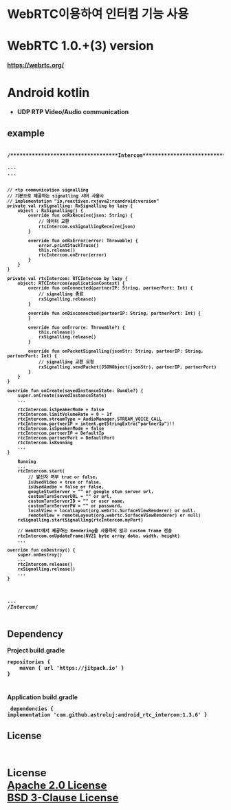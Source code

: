 # WebRTC이용하여 인터컴 기능 사용

# WebRTC 1.0.+(3) version <b>
  https://webrtc.org/
# Android kotlin<br>
- UDP RTP Video/Audio communication


<p><p>
<h2> example<br></h2>
<pre><code>
/***********************************Intercom***********************************/<br>
...
...

    // rtp communication signalling 
    // 기본으로 제공하는 signalling 서버 사용시
    // implementation "io.reactivex.rxjava2:rxandroid:version"
    private val rxSignalling: RxSignalling by lazy {
        object : RxSignalling() {
            override fun onRxReceive(json: String) {
                // 데이터 교환
                rtcIntercom.onSignallingReceive(json)
            }
            
            override fun onRxError(error: Throwable) {
                error.printStackTrace()
                this.release()
                rtcIntercom.onError(error)
            }
        }
    }
    
    private val rtcIntercom: RTCIntercom by lazy {
        object: RTCIntercom(applicationContext) {
            override fun onConnected(partnerIP: String, partnerPort: Int) {
                // signalling 종료
                rxSignalling.release()
            }
            
            override fun onDisconnected(partnerIP: String, partnerPort: Int) {
            }
            
            override fun onError(e: Throwable?) {
                this.release()
                rxSignalling.release()
            }
            
            override fun onPacketSignalling(jsonStr: String, partnerIP: String, partnerPort: Int) {
                // signalling 교환 요청
                rxSignalling.sendPacket(JSONObject(jsonStr), partnerIP, partnerPort)
            }
        }
    }
    
    override fun onCreate(savedInstanceState: Bundle?) { 
        super.onCreate(savedInstanceState)
        ...
    
        rtcIntercom.isSpeakerMode = false
        rtcIntercom.limitVolumeRate = 0 ~ 1f
        rtcIntercom.streamType = AudioManager.STREAM_VOICE_CALL
        rtcIntercom.partnerIP = intent.getStringExtra("partnerIp")!!
        rtcIntercom.isSpeakerMode = false
        rtcIntercom.partnerIP = DefaultIp
        rtcIntercom.partnerPort = DefaultPort
        rtcIntercom.isRunning
        ...
    }
    
        Running
        ...
        rtcIntercom.start(
            // 발신자 여부 true or false,
            isUsedVideo = true or false, 
            isUsedAudio = false or false,
            googleStunServer = "" or google stun server url,
            customTurnServerURL = "" or url,
            customTurnServerID = "" or user name,
            customTurnServerPW = "" or password,
            localView = localLayout(org.webrtc.SurfaceViewRenderer) or null,
            remoteView = remoteLayout(org.webrtc.SurfaceViewRenderer) or null)
        rxSignalling.startSignalling(rtcIntercom.myPort)
    
        // WebRTC에서 제공하는 Rendering을 사용하지 않고 custom frame 전송
        rtcIntercom.onUpdateFrame(NV21 byte array data, width, height)
        ...
    
    override fun onDestroy() {
        super.onDestroy()
        ...
        rtcIntercom.release()
        rxSignalling.release()
        ...
    }
...
/***********************************Intercom***********************************/
</code></pre>
<p><p>

<h2>Dependency<br></h2>
Project build.gradle
<code><pre>
repositories {
    maven { url 'https://jitpack.io' }
}

</pre></code>
Application build.gradle
<code><pre>
dependencies {
	implementation 'com.github.astroluj:android_rtc_intercom:1.3.6'
}
</pre></code>

<h2>License</h2><br>
<p style="font-size:x-large">
License<br>
<a href="http://www.apache.org/licenses/LICENSE-2.0">
	Apache 2.0 License
</a>
<br>
<a href="https://opensource.org/licenses/BSD-3-Clause">
	BSD 3-Clause License
</a>
</p>



